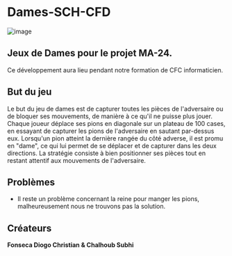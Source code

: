 # Dames-SCH-CFD

![image](https://github.com/user-attachments/assets/4147aab5-116e-4d6b-b539-c280d02bbbfc)

## Jeux de **Dames** pour le projet MA-24.
Ce développement aura lieu pendant notre formation de CFC informaticien.

## But du jeu 
Le but du jeu de dames est de capturer toutes les pièces de l'adversaire ou de bloquer ses mouvements, de manière à ce qu'il ne puisse plus jouer. Chaque joueur déplace ses pions en diagonale sur un plateau de 100 cases, en essayant de capturer les pions de l'adversaire en sautant par-dessus eux. Lorsqu'un pion atteint la dernière rangée du côté adverse, il est promu en "dame", ce qui lui permet de se déplacer et de capturer dans les deux directions. La stratégie consiste à bien positionner ses pièces tout en restant attentif aux mouvements de l'adversaire.

## Problèmes
- Il reste un problème concernant la reine pour manger les pions, malheureusement nous ne trouvons pas la solution.

## Créateurs

**Fonseca Diogo Christian & Chalhoub Subhi** 

